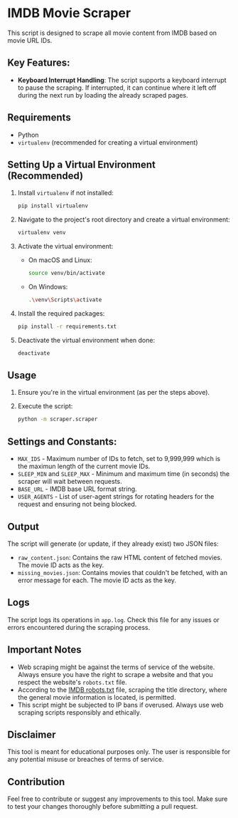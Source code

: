 # IMDB Movie Scraper

This script is designed to scrape all movie content from IMDB based on movie URL IDs.

## Key Features:

- **Keyboard Interrupt Handling**: The script supports a keyboard interrupt to pause the scraping. If interrupted, it can continue where it left off during the next run by loading the already scraped pages.

## Requirements

- Python
- `virtualenv` (recommended for creating a virtual environment)

## Setting Up a Virtual Environment (Recommended)

1. Install `virtualenv` if not installed:

   ```bash
   pip install virtualenv
   ```

2. Navigate to the project's root directory and create a virtual environment:

   ```bash
   virtualenv venv
   ```

3. Activate the virtual environment:

   - On macOS and Linux:

     ```bash
     source venv/bin/activate
     ```

   - On Windows:

     ```bash
     .\venv\Scripts\activate
     ```

4. Install the required packages:

   ```bash
   pip install -r requirements.txt
   ```

5. Deactivate the virtual environment when done:

   ```bash
   deactivate
   ```

## Usage

1. Ensure you're in the virtual environment (as per the steps above).
2. Execute the script:

   ```bash
   python -m scraper.scraper
   ```

## Settings and Constants:

- `MAX_IDS` - Maximum number of IDs to fetch, set to 9,999,999 which is the maximun length of the current movie IDs.
- `SLEEP_MIN` and `SLEEP_MAX` - Minimum and maximum time (in seconds) the scraper will wait between requests.
- `BASE_URL` - IMDB base URL format string.
- `USER_AGENTS` - List of user-agent strings for rotating headers for the request and ensuring not being blocked.

## Output

The script will generate (or update, if they already exist) two JSON files:

- `raw_content.json`: Contains the raw HTML content of fetched movies. The movie ID acts as the key.
- `missing_movies.json`: Contains movies that couldn't be fetched, with an error message for each. The movie ID acts as the key.

## Logs

The script logs its operations in `app.log`. Check this file for any issues or errors encountered during the scraping process.

## Important Notes

- Web scraping might be against the terms of service of the website. Always ensure you have the right to scrape a website and that you respect the website's `robots.txt` file.
- According to the [IMDB robots.txt](https://www.imdb.com/robots.txt) file, scraping the title directory, where the general movie information is located, is permitted.
- This script might be subjected to IP bans if overused. Always use web scraping scripts responsibly and ethically.

## Disclaimer

This tool is meant for educational purposes only. The user is responsible for any potential misuse or breaches of terms of service.

## Contribution

Feel free to contribute or suggest any improvements to this tool. Make sure to test your changes thoroughly before submitting a pull request.